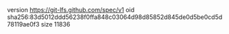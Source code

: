 version https://git-lfs.github.com/spec/v1
oid sha256:83d5012ddd56238f0ffa848c03064d98d85852d845de0d5be0cd5d78119ae0f3
size 11836
